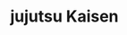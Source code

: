 ---
layout: lecteur.njk
tags : jjk

title : jujutsu Kaisen
episode : 24
saison : 1
iframe : https://dood.so/e/rvrj30ux96sr

cc :  VostFr
---